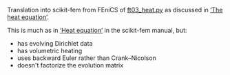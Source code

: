 Translation into scikit-fem from FEniCS of
[ft03_heat.py](https://fenicsproject.org/pub/tutorial/python/vol1/ft03_heat.py)
as discussed in [‘The heat
equation’](https://fenicsproject.org/pub/tutorial/html/._ftut1006.html#ch:fundamentals:diffusion).

This is much as in [‘Heat equation’](https://kinnala.github.io/scikit-fem-docs/examples/ex19.html) in the scikit-fem manual, but:
* has evolving Dirichlet data
* has volumetric heating
* uses backward Euler rather than Crank–Nicolson
* doesn't factorize the evolution matrix
